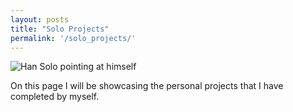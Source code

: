 ```yaml
---
layout: posts
title: "Solo Projects"
permalink: '/solo_projects/'
---
```

![Han Solo pointing at himself](https://media.giphy.com/media/sjhsTOB3WVjJm/giphy.gif)

On this page I will be showcasing the personal projects that I have completed by myself.

